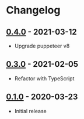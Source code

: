 # Changelog

## [0.4.0] - 2021-03-12

- Upgrade puppeteer v8

## [0.3.0] - 2021-02-05

- Refactor with TypeScript

## [0.1.0] - 2020-03-23

- Initial release

<!-- http://keepachangelog.com/ -->

[0.4.0]: https://github.com/zce/m2i/compare/v0.3.0...v0.4.0
[0.3.0]: https://github.com/zce/m2i/compare/v0.1.0...v0.3.0
[0.1.0]: https://github.com/zce/m2i/releases/tag/v0.1.0
